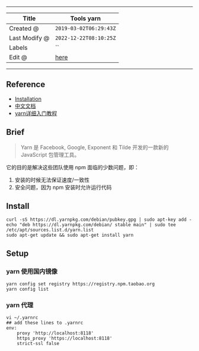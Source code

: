 -----

| Title         | Tools yarn                                           |
| ------------- | ---------------------------------------------------- |
| Created @     | `2019-03-02T06:29:43Z`                               |
| Last Modify @ | `2022-12-22T08:10:25Z`                               |
| Labels        | \`\`                                                 |
| Edit @        | [here](https://github.com/junxnone/xwiki/issues/178) |

-----

## Reference

  - [Installation](https://yarnpkg.com/en/docs/install#debian-stable)
  - [中文文档](https://yarn.bootcss.com/docs/)
  - [yarn详细入门教程](https://blog.csdn.net/x550392236/article/details/79205812)

## Brief

> Yarn 是 Facebook, Google, Exponent 和 Tilde 开发的一款新的 JavaScript 包管理工具。

它的目的是解决这些团队使用 npm 面临的少数问题，即：

1.  安装的时候无法保证速度/一致性
2.  安全问题，因为 npm 安装时允许运行代码

## Install

    curl -sS https://dl.yarnpkg.com/debian/pubkey.gpg | sudo apt-key add -
    echo "deb https://dl.yarnpkg.com/debian/ stable main" | sudo tee /etc/apt/sources.list.d/yarn.list
    sudo apt-get update && sudo apt-get install yarn

## Setup

### yarn 使用国内镜像

    yarn config set registry https://registry.npm.taobao.org
    yarn config list

### yarn 代理

    vi ~/.yarnrc
    ## add these lines to .yarnrc
    env:
        proxy 'http://localhost:8118'
        https_proxy 'https://localhost:8118'
        strict-ssl false

